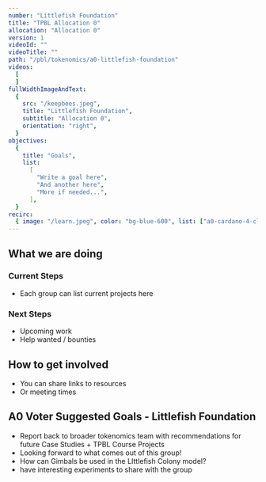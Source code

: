 ```yaml
---
number: "Littlefish Foundation"
title: "TPBL Allocation 0"
allocation: "Allocation 0"
version: 1
videoId: ""
videoTitle: ""
path: "/pbl/tokenomics/a0-littlefish-foundation"
videos:
  [
  ]
fullWidthImageAndText:
  {
    src: "/keepbees.jpeg",
    title: "Littlefish Foundation",
    subtitle: "Allocation 0",
    orientation: "right",
  }
objectives:
  {
    title: "Goals",
    list:
      [
        "Write a goal here",
        "And another here",
        "More if needed...",
      ],
  }
recirc:
  { image: "/learn.jpeg", color: "bg-blue-600", list: ["a0-cardano-4-climate", "a0-littlefish-foundation"] }
---
```


## What we are doing

### Current Steps
- Each group can list current projects here

### Next Steps
- Upcoming work
- Help wanted / bounties

## How to get involved
- You can share links to resources
- Or meeting times

## A0 Voter Suggested Goals - Littlefish Foundation
- Report back to broader tokenomics team with recommendations for future Case Studies + TPBL Course Projects
- Looking forward to what comes out of this group!
- How can Gimbals be used in the LIttlefish Colony model?
- have interesting experiments to share with the group